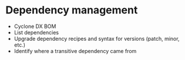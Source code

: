 # Dependency management

* Cyclone DX BOM
* List dependencies
* Upgrade dependency recipes and syntax for versions \(patch, minor, etc.\)
* Identify where a transitive dependency came from

